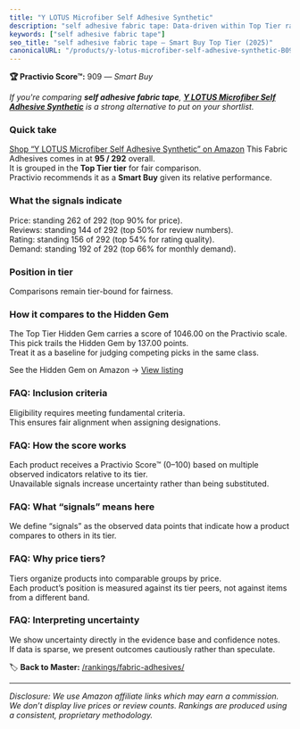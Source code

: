 ```yaml
---
title: "Y LOTUS Microfiber Self Adhesive Synthetic"
description: "self adhesive fabric tape: Data-driven within Top Tier ranking using the Practivio Score™. Positioned by quality, value, demand, findability, momentum."
keywords: ["self adhesive fabric tape"]
seo_title: "self adhesive fabric tape — Smart Buy Top Tier (2025)"
canonicalURL: "/products/y-lotus-microfiber-self-adhesive-synthetic-B098Q1LP48/"
---
```


**🏆 Practivio Score™:** 909 — _Smart Buy_


*If you're comparing **self adhesive fabric tape**, **[Y LOTUS Microfiber Self Adhesive Synthetic](https://www.amazon.com/dp/B098Q1LP48?tag=practivio-20)** is a strong alternative to put on your shortlist.*
### Quick take
[Shop “Y LOTUS Microfiber Self Adhesive Synthetic” on Amazon](https://www.amazon.com/dp/B098Q1LP48?tag=practivio-20)
This Fabric Adhesives comes in at **95 / 292** overall.  
It is grouped in the **Top Tier tier** for fair comparison.  
Practivio recommends it as a **Smart Buy** given its relative performance.

### What the signals indicate
Price: standing 262 of 292 (top 90% for price).  
Reviews: standing 144 of 292 (top 50% for review numbers).  
Rating: standing 156 of 292 (top 54% for rating quality).  
Demand: standing 192 of 292 (top 66% for monthly demand).

### Position in tier
Comparisons remain tier-bound for fairness.

### How it compares to the Hidden Gem
The Top Tier Hidden Gem carries a score of 1046.00 on the Practivio scale.  
This pick trails the Hidden Gem by 137.00 points.  
Treat it as a baseline for judging competing picks in the same class.  

See the Hidden Gem on Amazon → [View listing](https://www.amazon.com/dp/B007TSYNG8?tag=practivio-20)

### FAQ: Inclusion criteria
Eligibility requires meeting fundamental criteria.  
This ensures fair alignment when assigning designations.

### FAQ: How the score works
Each product receives a Practivio Score™ (0–100) based on multiple observed indicators relative to its tier.  
Unavailable signals increase uncertainty rather than being substituted.

### FAQ: What “signals” means here
We define “signals” as the observed data points that indicate how a product compares to others in its tier.

### FAQ: Why price tiers?
Tiers organize products into comparable groups by price.  
Each product’s position is measured against its tier peers, not against items from a different band.

### FAQ: Interpreting uncertainty
We show uncertainty directly in the evidence base and confidence notes.  
If data is sparse, we present outcomes cautiously rather than speculate.


🏷️ **Back to Master:** [/rankings/fabric-adhesives/](/rankings/fabric-adhesives/)

---
_Disclosure: We use Amazon affiliate links which may earn a commission. We don’t display live prices or review counts. Rankings are produced using a consistent, proprietary methodology._
